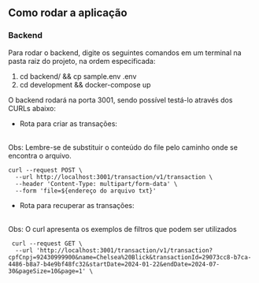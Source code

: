 ## Como rodar a aplicação

### Backend
Para rodar o backend, digite os seguintes comandos em um terminal na pasta raiz do projeto, na ordem especificada:

<ol>
  <li>cd backend/ && cp sample.env .env</li>
  <li>cd development && docker-compose up</li>
</ol>

O backend rodará na porta 3001, sendo possível testá-lo através dos CURLs abaixo:

- Rota para criar as transações:
 <br> 
 Obs: Lembre-se de substituir o conteúdo do file pelo caminho onde se encontra o arquivo.

```
curl --request POST \
  --url http://localhost:3001/transaction/v1/transaction \
  --header 'Content-Type: multipart/form-data' \
  --form 'file=${endereço do arquivo txt}'
```

- Rota para recuperar as transações:
<br> 
Obs: O curl apresenta os exemplos de filtros que podem ser utilizados

```
 curl --request GET \
  --url 'http://localhost:3001/transaction/v1/transaction?cpfCnpj=92430999900&name=Chelsea%20Blick&transactionId=29073cc8-b7ca-4486-b8a7-b4e9bf48fc32&startDate=2024-01-22&endDate=2024-07-30&pageSize=10&page=1' \
  ```